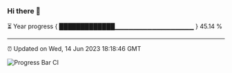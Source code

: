 ### Hi there 👋

⏳ Year progress { █████████████▁▁▁▁▁▁▁▁▁▁▁▁▁▁▁▁▁ } 45.14 %

---

⏰ Updated on Wed, 14 Jun 2023 18:18:46 GMT

![Progress Bar CI](https://github.com/liununu/liununu/workflows/Progress%20Bar%20CI/badge.svg)
